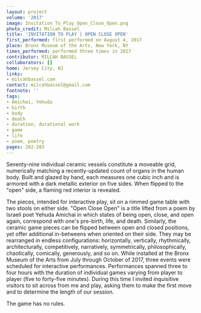 ```yaml
---
layout: project
volume: '2017'
image: Invitation_To_Play_Open_Close_Open.png
photo_credit: Milcah Bassel
title: 'INVITATION TO PLAY | OPEN CLOSE OPEN'
first_performed: first performed on August 4, 2017
place: Bronx Museum of the Arts, New York, NY
times_performed: performed three times in 2017
contributor: MILCAH BASSEL
collaborators: []
home: Jersey City, NJ
links:
- milcahbassel.com
contact: milcahbassel@gmail.com
footnote: ''
tags:
- Amichai, Yehuda
- birth
- body
- death
- duration, durational work
- game
- life
- poem, poetry
pages: 282-283
---
```


Seventy-nine individual ceramic vessels constitute a moveable grid, numerically matching a recently-updated count of organs in the human body. Built and glazed by hand, each measures one cubic inch and is armored with a dark metallic exterior on five sides. When flipped to the "open" side, a flaming red interior is revealed.

The pieces, intended for interactive play, sit on a rimmed game table with two stools on either side. "Open Close Open" is a title lifted from a poem by Israeli poet Yehuda Amichai in which states of being open, close, and open again, correspond with one's pre-birth, life, and death. Similarly, the ceramic game pieces can be flipped between open and closed positions, yet offer additional in-betweens when oriented on their side. They may be rearranged in endless configurations: horizontally, vertically, rhythmically, architecturally, competitively, narratively, symmetrically, philosophically, chaotically, comically, generously, and so on. While installed at the Bronx Museum of the Arts from July through October of 2017, three events were scheduled for interactive performances. Performances spanned three to four hours with the duration of individual games varying from player to player (five to forty-five minutes). During this time I invited inquisitive visitors to sit across from me and play, asking them to make the first move and to determine the length of our session.

The game has no rules.
